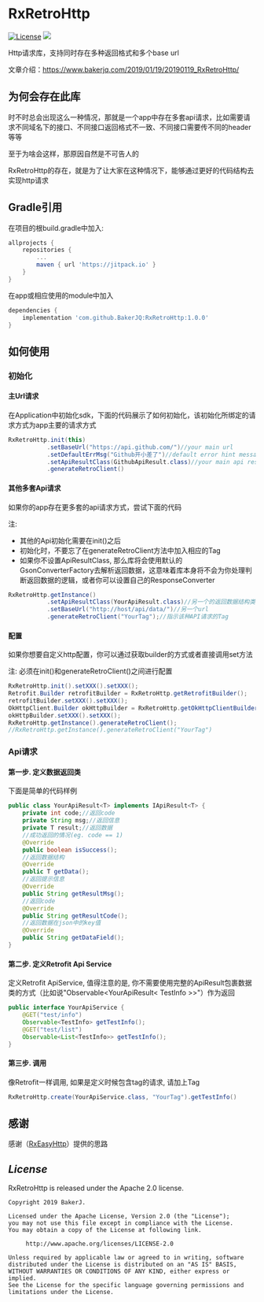 # RxRetroHttp
[![License](https://img.shields.io/badge/license-Apache%202-4EB1BA.svg)](https://www.apache.org/licenses/LICENSE-2.0.html)
[![](https://jitpack.io/v/BakerJQ/RxRetroHttp.svg)](https://jitpack.io/#BakerJQ/RxRetroHttp)

Http请求库，支持同时存在多种返回格式和多个base url

文章介绍：https://www.bakerjq.com/2019/01/19/20190119_RxRetroHttp/

## 为何会存在此库
时不时总会出现这么一种情况，那就是一个app中存在多套api请求，比如需要请求不同域名下的接口、不同接口返回格式不一致、不同接口需要传不同的header等等

至于为啥会这样，那原因自然是不可告人的

RxRetroHttp的存在，就是为了让大家在这种情况下，能够通过更好的代码结构去实现http请求

## Gradle引用
在项目的根build.gradle中加入:
``` groovy
allprojects {
    repositories {
        ...
        maven { url 'https://jitpack.io' }
    }
}
```
在app或相应使用的module中加入
``` groovy
dependencies {
    implementation 'com.github.BakerJQ:RxRetroHttp:1.0.0'
}

```

## 如何使用
### 初始化
#### 主Url请求
在Application中初始化sdk，下面的代码展示了如何初始化，该初始化所绑定的请求方式为app主要的请求方式
```java
RxRetroHttp.init(this)
           .setBaseUrl("https://api.github.com/")//your main url
           .setDefaultErrMsg("Github开小差了")//default error hint message
           .setApiResultClass(GithubApiResult.class)//your main api result structure, if not, will use default gson converter
           .generateRetroClient()
```
#### 其他多套Api请求
如果你的app存在更多套的api请求方式，尝试下面的代码

注:
- 其他的Api初始化需要在init()之后
- 初始化时，不要忘了在generateRetroClient方法中加入相应的Tag
- 如果你不设置ApiResultClass, 那么库将会使用默认的GsonConverterFactory去解析返回数据，这意味着库本身将不会为你处理判断返回数据的逻辑，或者你可以设置自己的ResponseConverter
```java
RxRetroHttp.getInstance()
           .setApiResultClass(YourApiResult.class)//另一个的返回数据结构类
           .setBaseUrl("http://host/api/data/")//另一个url
           .generateRetroClient("YourTag");//指示该种API请求的Tag
```
#### 配置
如果你想要自定义http配置，你可以通过获取builder的方式或者直接调用set方法

注: 必须在init()和generateRetroClient()之间进行配置
```java
RxRetroHttp.init().setXXX().setXXX();
Retrofit.Builder retrofitBuilder = RxRetroHttp.getRetrofitBuilder();
retrofitBuilder.setXXX().setXXX();
OkHttpClient.Builder okHttpBuilder = RxRetroHttp.getOkHttpClientBuilder();
okHttpBuilder.setXXX().setXXX();
RxRetroHttp.getInstance().generateRetroClient();
//RxRetroHttp.getInstance().generateRetroClient("YourTag")
```

### Api请求
#### 第一步. 定义数据返回类
下面是简单的代码样例
```java
public class YourApiResult<T> implements IApiResult<T> {
    private int code;//返回code
    private String msg;//返回信息
    private T result;//返回数据
    //成功返回的情况(eg. code == 1)
    @Override
    public boolean isSuccess();
    //返回数据结构
    @Override
    public T getData();
    //返回提示信息
    @Override
    public String getResultMsg();
    //返回code
    @Override
    public String getResultCode();
    //返回数据在json中的key值
    @Override
    public String getDataField();
}
```
#### 第二步. 定义Retrofit Api Service
定义Retrofit ApiService, 值得注意的是, 你不需要使用完整的ApiResult包裹数据类的方式（比如说"Observable<YourApiResult< TestInfo >>"）作为返回
```java
public interface YourApiService {
    @GET("test/info")
    Observable<TestInfo> getTestInfo();
    @GET("test/list")
    Observable<List<TestInfo>> getTestInfo();
}
```
#### 第三步. 调用
像Retrofit一样调用, 如果是定义时候包含tag的请求, 请加上Tag
```java
RxRetroHttp.create(YourApiService.class, "YourTag").getTestInfo()
```
## 感谢
感谢（[RxEasyHttp](https://github.com/zhou-you/RxEasyHttp)）提供的思路

## *License*
RxRetroHttp is released under the Apache 2.0 license.

```
Copyright 2019 BakerJ.

Licensed under the Apache License, Version 2.0 (the "License");
you may not use this file except in compliance with the License.
You may obtain a copy of the License at following link.

     http://www.apache.org/licenses/LICENSE-2.0

Unless required by applicable law or agreed to in writing, software
distributed under the License is distributed on an "AS IS" BASIS,
WITHOUT WARRANTIES OR CONDITIONS OF ANY KIND, either express or implied.
See the License for the specific language governing permissions and
limitations under the License.
```
